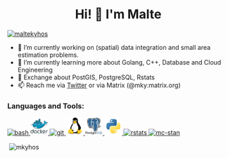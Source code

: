 <h1 align="center">
  Hi! 👋  I'm Malte
</h1>


<p align="left"> <a href="https://twitter.com/maltekyhos" target="blank"><img src="https://img.shields.io/twitter/follow/maltekyhos?logo=twitter&style=for-the-badge" alt="maltekyhos" /></a> </p>


- 🔭 I’m currently working on (spatial) data integration and small area estimation
  problems.
- 🌱 I’m currently learning more about Golang, C++, Database and Cloud Engineering
- 💬 Exchange about PostGIS, PostgreSQL, Rstats 
- 📫 Reach me via [Twitter](https://www.twitter.com/maltekyhos) or via Matrix
  (@mky:matrix.org) 

<h3 align="left">Languages and Tools:</h3>
<p align="left">
  <a href="https://www.gnu.org/software/bash/" target="_blank">
    <img src="https://www.vectorlogo.zone/logos/gnu_bash/gnu_bash-icon.svg"
      alt="bash" width="40" height="40"/>
  </a>
  <a href="https://www.docker.com/" target="_blank">
    <img src="https://raw.githubusercontent.com/devicons/devicon/master/icons/docker/docker-original-wordmark.svg"
      alt="docker" width="40" height="40"/>
  </a>
  <a href="https://git-scm.com/" target="_blank">
    <img src="https://www.vectorlogo.zone/logos/git-scm/git-scm-icon.svg"
      alt="git" width="40" height="40"/>
  </a>
  <a href="https://www.linux.org/" target="_blank">
    <img src="https://raw.githubusercontent.com/devicons/devicon/master/icons/linux/linux-original.svg"
      alt="linux" width="40" height="40"/>
  </a>
  <a href="https://www.postgresql.org" target="_blank">
    <img src="https://raw.githubusercontent.com/devicons/devicon/master/icons/postgresql/postgresql-original-wordmark.svg"
      alt="postgresql" width="40" height="40"/>
  </a>
  <a href="https://www.python.org" target="_blank">
  <img src="https://raw.githubusercontent.com/devicons/devicon/master/icons/python/python-original.svg"
    alt="python" width="40" height="40"/>
  </a>
  <a href="https://r-project.com" target="_blank">
    <img src="https://www.r-project.org/logo/Rlogo.svg"
      alt="rstats" width="40" height="40"/>
  </a>
  <a href="https://www.mc-stan.org" target="_blank">
    <img src="https://raw.githubusercontent.com/stan-dev/logos/master/logo_tm.png",
      alt="mc-stan" width="40" height="40" />
  </a>
</p>



<p>&nbsp;<img align="center" src="https://github-readme-stats.vercel.app/api?username=mkyhos&show_icons=true&locale=en" alt="mkyhos" /></p>